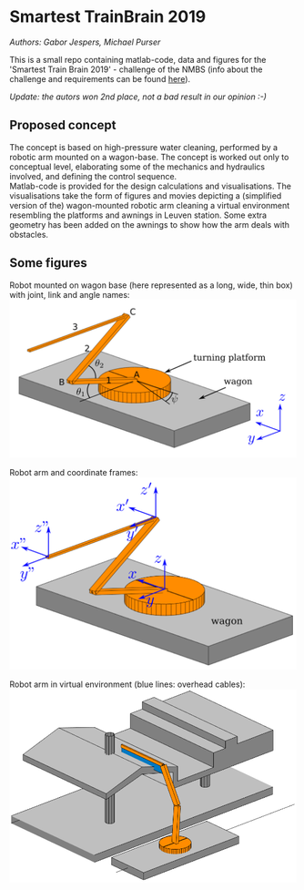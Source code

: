 # Smartest TrainBrain 2019
*Authors: Gabor Jespers, Michael Purser* 

This is a small repo containing matlab-code, data and figures for the 'Smartest Train Brain 2019' - challenge of the NMBS (info about the challenge and requirements can be found [here](http://www.thesmartesttrainbrain.be/nl)).

*Update: the autors won 2nd place, not a bad result in our opinion :-)*

## Proposed concept
The concept is based on high-pressure water cleaning, performed by a robotic arm mounted on a wagon-base. The concept is worked out only to conceptual level, elaborating some of the mechanics and hydraulics involved, and defining the control sequence.  
Matlab-code is provided for the design calculations and visualisations. The visualisations take the form of figures and movies depicting a (simplified version of the) wagon-mounted robotic arm cleaning a virtual environment resembling the platforms and awnings in Leuven station. Some extra geometry has been added on the awnings to show how the arm deals with obstacles.

## Some figures

Robot mounted on wagon base (here represented as a long, wide, thin box) with joint, link and angle names:  
![robot arm with names](https://github.com/Michael-Purser/Train-Brain-2019/blob/master/figs/arm_1.png "robot arm with names")

Robot arm and coordinate frames:  
![coordinate frames](https://github.com/Michael-Purser/Train-Brain-2019/blob/master/figs/arm_assenstelsels.png "coordinate frames")

Robot arm in virtual environment (blue lines: overhead cables):  
![robot in environment](https://github.com/Michael-Purser/Train-Brain-2019/blob/master/figs/global3D.png "robot in environment")



